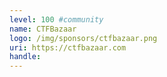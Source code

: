 ```yaml
---
level: 100 #community
name: CTFBazaar
logo: /img/sponsors/ctfbazaar.png
uri: https://ctfbazaar.com
handle: 
---
```

